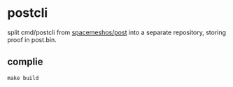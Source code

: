 # postcli
 split cmd/postcli from [spacemeshos/post](https://github.com/spacemeshos/post) into a separate repository, storing proof in post.bin.

 ## complie
 ```shell
 make build
 ```